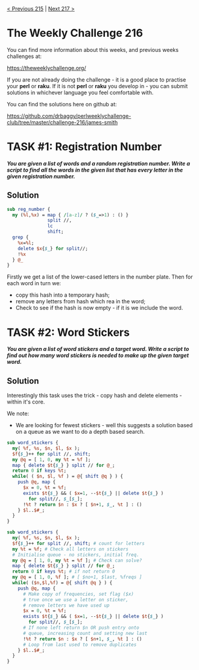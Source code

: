 [< Previous 215](https://github.com/drbaggy/perlweeklychallenge-club/tree/master/challenge-215/james-smith) |
[Next 217 >](https://github.com/drbaggy/perlweeklychallenge-club/tree/master/challenge-217/james-smith)

# The Weekly Challenge 216

You can find more information about this weeks, and previous weeks challenges at:

  https://theweeklychallenge.org/

If you are not already doing the challenge - it is a good place to practise your
**perl** or **raku**. If it is not **perl** or **raku** you develop in - you can
submit solutions in whichever language you feel comfortable with.

You can find the solutions here on github at:

https://github.com/drbaggy/perlweeklychallenge-club/tree/master/challenge-216/james-smith

# TASK #1: Registration Number

***You are given a list of words and a random registration number. Write a script to find all the words in the given list that has every letter in the given registration number.***

## Solution

```perl
sub reg_number {
  my (%l,%x) = map { /[a-z]/ ? ($_=>1) : () }
               split //,
               lc
               shift;
  grep {
    %x=%l;
    delete $x{$_} for split//;
    !%x
  } @_
}
```

Firstly we get a list of the lower-cased letters in the number plate. Then for each word in turn we:
 * copy this hash into a temporary hash;
 * remove any letters from hash which rea in the word;
 * Check to see if the hash is now empty - if it is we include the word.

# TASK #2: Word Stickers

***You are given a list of word stickers and a target word. Write a script to find out how many word stickers is needed to make up the given target word.***

## Solution

Interestingly this task uses the trick - copy hash and delete elements - within it's core.

We note:
 * We are looking for fewest stickers - well this suggests a solution based on a queue as we want to do a depth based search.

```perl
sub word_stickers {
  my( %f, %s, $n, $l, $x );
  $f{$_}++ for split //, shift;
  my @q = [ 1, 0, my %t = %f ];
  map { delete $t{$_} } split // for @_;
  return 0 if keys %t;
  while( ( $n, $l, %f ) = @{ shift @q } ) {
    push @q, map {
      $x = 0, %t = %f;
      exists $t{$_} && ( $x=1, --$t{$_} || delete $t{$_} )
        for split//, $_[$_];
      !%t ? return $n : $x ? [ $n+1, $_, %t ] : ()
    } $l..$#_;
  }
}
```

```perl
sub word_stickers {
  my( %f, %s, $n, $l, $x );
  $f{$_}++ for split //, shift; # count for letters
  my %t = %f; # Check all letters on stickers
  # Initialise queue - no stickers, initial freq.
  my @q = [ 1, 0, my %t = %f ]; # Check can solve?
  map { delete $t{$_} } split // for @_;
  return 0 if keys %t; # if not return 0
  my @q = [ 1, 0, %f ]; # [ $no+1, $last, %freqs ]
  while( ($n,$l,%f) = @{ shift @q } ) {
    push @q, map {
      # Make copy of frequencies, set flag ($x)
      # true once we use a letter on sticker,
      # remove letters we have used up
      $x = 0, %t = %f;
      exists $t{$_} && ( $x=1, --$t{$_} || delete $t{$_} )
        for split//, $_[$_];
      # If none left return $n OR push entry onto
      # queue, increasing count and setting new last
      !%t ? return $n : $x ? [ $n+1, $_, %t ] : ()
      # Loop from last used to remove duplicates
    } $l..$#_;
  }
}
```
